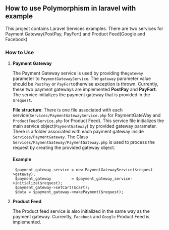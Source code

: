 ## **How to use Polymorphism in laravel with example**

This project contains Laravel Services examples. There are two services for Payment Gateway(PostPay, PayFort) and Product Feed(Google and Facebook)

### **How to Use**
1. **Payment Gateway**
 
   The Payment Gateway service is used by providing  the`gateway` parameter to `PaymentGatewayService`. The `gateway` parameter value should be `PostPay` or `PayFort`otherwise exception is thrown. Currently, these two payment gateways are implemented **PostPay** and **PayFort**. The service initializes the payment gateway that is provided in the `$request`.

   **File structure**: There is one file associated with each service(`Services/PaymentGatewayService.php` for PaymentGateWay and `ProductFeedService.php` for Product Feed). This service file initializes the main service object(`PaymentGateway`) by provided gateway parameter. There is a folder associated with each payment gateway inside `Services/PaymentGateway`. The Class `Services/PaymentGateway/PaymentGateway.php` is used to process the request by creating the provided gateway object.

   #### **Example**
        $payment_gateway_service = new PaymentGatewayService($request->gateway);
        $payment_gateway         = $payment_gateway_service->initialize($request);
        $payment_gateway->setCart($cart);
        $data = $payment_gateway->makePayment($request);

2. **Product Feed**
    
   The Product feed service is also initialized in the same way as the payment gateway. Currently, `Facebook` and `Google` Product Feed is implemented.

